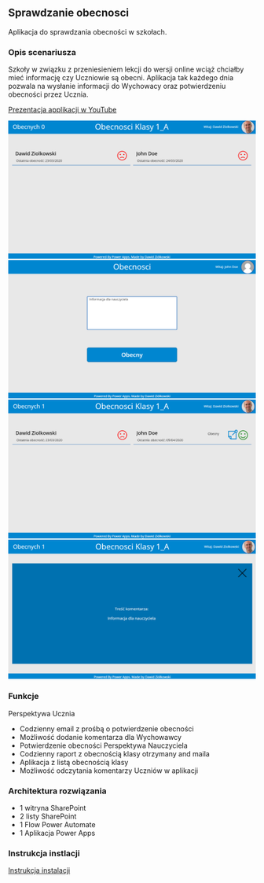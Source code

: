 ## Sprawdzanie obecnosci
Aplikacja do sprawdzania obecności w szkołach. 

### Opis scenariusza

Szkoły w związku z przeniesieniem lekcji do wersji online wciąż chciałby mieć informację czy Uczniowie są obecni. Aplikacja tak każdego dnia pozwala na wysłanie informacji do Wychowacy oraz potwierdzeniu obecności przez Ucznia.

[Prezentacja applikacji w YouTube](https://youtu.be/xsnJdSmDLgg)

<img src="Images/ObecnosciS1.png">
<img src="Images/ObecnosciS3.png">
<img src="Images/ObecnosciS5.png">
<img src="Images/ObecnosciS6.png">

### Funkcje

Perspektywa Ucznia
- Codzienny email z prośbą o potwierdzenie obecności
- Możliwość dodanie komentarza dla Wychowawcy
- Potwierdzenie obecności 
Perspektywa Nauczyciela
- Codzienny raport z obecnością klasy otrzymany and maila
- Aplikacja z listą obecnością klasy
- Możliwość odczytania komentarzy Uczniów w aplikacji
	
### Architektura rozwiązania
- 1 witryna SharePoint
- 2 listy SharePoint
- 1 Flow Power Automate
- 1 Aplikacja Power Apps

### Instrukcja instlacji
[Instrukcja instalacji](https://youtu.be/F6tS4PzYGmM)  

